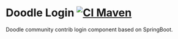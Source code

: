# Doodle Login [![CI Maven](https://github.com/org-doodle/doodle-login/actions/workflows/ci-maven.yml/badge.svg)](https://github.com/org-doodle/doodle-login/actions/workflows/ci-maven.yml)
Doodle community contrib login component based on SpringBoot.
